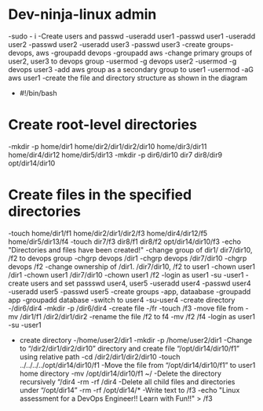 # Dev-ninja-linux admin
-sudo - i
-Create users and passwd
-useradd user1
-passwd user1
-useradd user2
-passwd user2
-useradd user3
-passwd user3
-create groups- devops, aws
-groupadd devops
-groupadd aws
-change primary groups of user2, user3 to devops group
-usermod -g devops user2
-usermod -g devops user3
-add aws group as a secondary group to user1
-usermod -aG aws user1
-create the file and directory structure as shown in the diagram
- #!/bin/bash
# Create root-level directories
-mkdir -p home/dir1 home/dir2/dir1/dir2/dir10 home/dir3/dir11 home/dir4/dir12 home/dir5/dir13
-mkdir -p dir6/dir10 dir7 dir8/dir9 opt/dir14/dir10
# Create files in the specified directories
-touch home/dir1/f1 home/dir2/dir1/dir2/f3 home/dir4/dir12/f5 home/dir5/dir13/f4
-touch dir7/f3 dir8/f1 dir8/f2 opt/dir14/dir10/f3
-echo "Directories and files have been created!"
-change group of dir1/ dir7/dir10, /f2 to devops group
-chgrp devops /dir1
-chgrp devops /dir7/dir10
-chgrp devops /f2
-change ownership of /dir1. /dir7/dir10, /f2 to user1
-chown user1 /dir1
-chown user1 /dir7/dir10
-chown user1 /f2
-login as user1
-su -user1
-create users and set passswd user4, user5
-useradd user4
-passwd user4
-useradd user5
-passwd user5
-create groups -app, dataabase
-groupadd app
-groupadd database
-switch to user4
-su-user4
-create directory -/dir6/dir4
-mkdir -p /dir6/dir4
-create file -/fr
-touch /f3
-move file from
-mv /dir1/f1 /dir2/dir1/dir2
-rename the file /f2 to f4
-mv /f2 /f4
-login as user1
-su -user1
- create directory -/home/user2/dir1
-mkdir -p /home/user2/dir1
-Change to “/dir2/dir1/dir2/dir10” directory and create file “/opt/dir14/dir10/f1” using relative path
-cd /dir2/dir1/dir2/dir10
-touch ../../../../opt/dir14/dir10/f1
-Move the file from “/opt/dir14/dir10/f1” to user1 home directory
-mv /opt/dir14/dir10/f1 ~/
-Delete the directory recursively “/dir4
-rm -rf /dir4
-Delete all child files and directories under “/opt/dir14”
-rm -rf /opt/dir14/*
-Write text to /f3
-echo "Linux assessment for a DevOps Engineer!! Learn with Fun!!" > /f3
